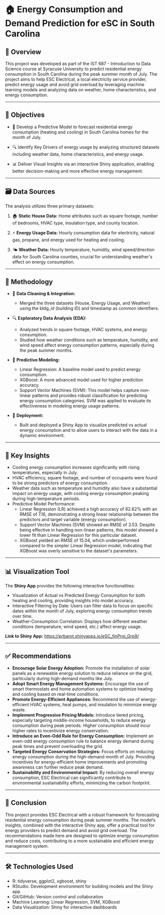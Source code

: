 # 🏠 Energy Consumption and Demand Prediction for eSC in South Carolina

## 🌟 Overview

This project was developed as part of the IST 687 - Introduction to Data Science course at Syracuse University to predict residential energy consumption in South Carolina during the peak summer month of July. The project aims to help ESC Electrical, a local electricity service provider, predict energy usage and avoid grid overload by leveraging machine learning models and analyzing data on weather, home characteristics, and energy consumption.

---

## 🎯 Objectives

- 🔮 Develop a Predictive Model to forecast residential energy consumption (heating and cooling) in South Carolina homes for the month of July.

- 🔍 Identify Key Drivers of energy usage by analyzing structured datasets including weather data, home characteristics, and energy usage.

- 📊 Deliver Visual Insights via an interactive Shiny application, enabling better decision-making and more effective energy management.

---

## 🗃️ Data Sources
The analysis utilizes three primary datasets:

1. 🏠 **Static House Data:**
Home attributes such as square footage, number of bedrooms, HVAC type, insulation type, and county location.

2. ⚡ **Energy Usage Data:**
Hourly consumption data for electricity, natural gas, propane, and energy used for heating and cooling.

3. 🌤️ **Weather Data:**
Hourly temperature, humidity, wind speed/direction data for South Carolina counties, crucial for understanding weather's effect on energy consumption.

---

## 🧪 Methodology

- 🧹 **Data Cleaning & Integration:**
  - Merged the three datasets (House, Energy Usage, and Weather) using the bldg_id (building ID) and timestamp as common identifiers.

- 🔍 **Exploratory Data Analysis (EDA):**
  - Analyzed trends in square footage, HVAC systems, and energy consumption.
  - Studied how weather conditions such as temperature, humidity, and wind speed affect energy consumption patterns, especially during the peak summer months.

- 🔮 **Predictive Modeling:**
  - Linear Regression: A baseline model used to predict energy consumption.
  - XGBoost: A more advanced model used for higher prediction accuracy.
  - Support Vector Machines (SVM): This model helps capture non-linear patterns and provides robust classification for predicting energy consumption categories. SVM was applied to evaluate its effectiveness in modeling energy usage patterns.

- 🚀 **Deployment:**
  - Built and deployed a Shiny App to visualize predicted vs actual energy consumption and to allow users to interact with the data in a dynamic environment.

---

## 🧠 Key Insights

- Cooling energy consumption increases significantly with rising temperatures, especially in July.
- HVAC efficiency, square footage, and number of occupants were found to be strong predictors of energy consumption.
- Weather data such as temperature and humidity also have a substantial impact on energy usage, with cooling energy consumption peaking during high-temperature periods.
- Predictive Model Performance:
  - Linear Regression (LR) achieved a high accuracy of 82.62% with an RMSE of 7.16, demonstrating a strong linear relationship between the predictors and target variable (energy consumption).
  - Support Vector Machines (SVM) showed an RMSE of 3.53. Despite being effective in handling non-linear patterns, this model showed a lower fit than Linear Regression for this particular dataset.
  - XGBoost yielded an RMSE of 15.04, which underperformed compared to the simpler Linear Regression model, indicating that XGBoost was overly sensitive to the dataset's parameters.

---

## 📊 Visualization Tool

The **Shiny App** provides the following interactive functionalities:
  - Visualization of Actual vs Predicted Energy Consumption for both heating and cooling, providing insights into model accuracy.
  - Interactive Filtering by Date: Users can filter data to focus on specific dates within the month of July, exploring energy consumption trends over time.
  - Weather-Consumption Correlation: Displays how different weather conditions (temperature, wind speed, etc.) affect energy usage.

**Link to Shiny App:** https://prbarot.shinyapps.io/eSC_finProj_Grp9/

---

## ✅ Recommendations

- **Encourage Solar Energy Adoption:** Promote the installation of solar panels as a renewable energy solution to reduce reliance on the grid, particularly during high-demand months like July.
- **Adopt Smart Energy Management Systems:** Encourage the use of smart thermostats and home automation systems to optimize heating and cooling based on real-time conditions.
- **Promote Energy-Efficient Appliances:** Recommend the use of energy-efficient HVAC systems, heat pumps, and insulation to minimize energy waste.
- **Implement Progressive Pricing Models:** Introduce tiered pricing, especially targeting middle-income households, to reduce energy consumption during peak periods. Higher consumption should incur higher rates to incentivize energy conservation.
- **Introduce an Even-Odd Rule for Energy Consumption:** Implement an even-odd energy consumption rule to balance energy demand during peak times and prevent overloading the grid.
- **Targeted Energy Conservation Strategies:** Focus efforts on reducing energy consumption during the high-demand month of July. Providing incentives for energy-efficient home improvements and promoting awareness can further reduce peak demand.
- **Sustainability and Environmental Impact:** By reducing overall energy consumption, ESC Electrical can significantly contribute to environmental sustainability efforts, minimizing the carbon footprint.

---

## 📌 Conclusion

This project provides ESC Electrical with a robust framework for forecasting residential energy consumption during peak summer months. The model’s insights, combined with the interactive Shiny app, offer a practical tool for energy providers to predict demand and avoid grid overload. The recommendations made here are designed to optimize energy consumption and reduce costs, contributing to a more sustainable and efficient energy management system.

---

## 🛠️ Technologies Used

- R: tidyverse, ggplot2, xgboost, shiny
- RStudio: Development environment for building models and the Shiny app
- Git/GitHub: Version control and collaboration
- Machine Learning: Linear Regression, SVM, XGBoost
- Data Visualization: Shiny for interactive dashboards
